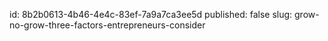 id: 8b2b0613-4b46-4e4c-83ef-7a9a7ca3ee5d
published: false
slug: grow-no-grow-three-factors-entrepreneurs-consider
